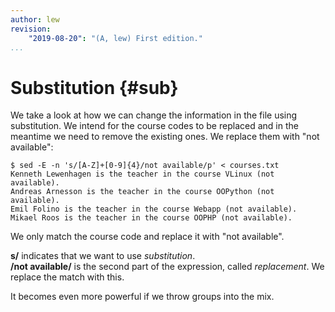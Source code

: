 ```yaml
---
author: lew
revision:
    "2019-08-20": "(A, lew) First edition."
...
```

Substitution {#sub}
=======================

We take a look at how we can change the information in the file using substitution. We intend for the course codes to be replaced and in the meantime we need to remove the existing ones. We replace them with "not available":

```
$ sed -E -n 's/[A-Z]+[0-9]{4}/not available/p' < courses.txt
Kenneth Lewenhagen is the teacher in the course VLinux (not available).
Andreas Arnesson is the teacher in the course OOPython (not available).
Emil Folino is the teacher in the course Webapp (not available).
Mikael Roos is the teacher in the course OOPHP (not available).
```

We only match the course code and replace it with "not available".

**s/** indicates that we want to use *substitution*.  
**/not available/** is the second part of the expression, called *replacement*. We replace the match with this.


It becomes even more powerful if we throw groups into the mix.

